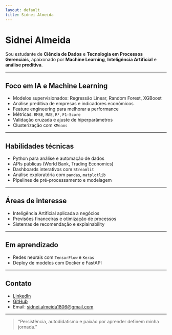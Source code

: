 ```yaml
---
layout: default
title: Sidnei Almeida
---
```


# Sidnei Almeida

Sou estudante de **Ciência de Dados** e **Tecnologia em Processos Gerenciais**, apaixonado por **Machine Learning**, **Inteligência Artificial** e **análise preditiva**.

---

## Foco em IA e Machine Learning

- Modelos supervisionados: Regressão Linear, Random Forest, XGBoost
- Análise preditiva de empresas e indicadores econômicos
- Feature engineering para melhorar a performance
- Métricas: `RMSE`, `MAE`, `R²`, `F1-Score`
- Validação cruzada e ajuste de hiperparâmetros
- Clusterização com `KMeans`

---

## Habilidades técnicas

- Python para análise e automação de dados
- APIs públicas (World Bank, Trading Economics)
- Dashboards interativos com `Streamlit`
- Análise exploratória com `pandas`, `matplotlib`
- Pipelines de pré-processamento e modelagem

---

## Áreas de interesse

- Inteligência Artificial aplicada a negócios
- Previsões financeiras e otimização de processos
- Sistemas de recomendação e explainability

---

## Em aprendizado

- Redes neurais com `TensorFlow` e `Keras`
- Deploy de modelos com Docker e FastAPI

---

## Contato

- [LinkedIn](https://linkedin.com/in/saaelmeida93)
- [GitHub](https://github.com/sidalmeida)
- Email: [sidnei.almeida1806@gmail.com](mailto:sidnei.almeida1806@gmail.com)

---

> “Persistência, autodidatismo e paixão por aprender definem minha jornada.”
